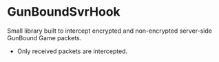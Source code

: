 # GunBoundSvrHook

Small library built to intercept encrypted and non-encrypted server-side GunBound Game packets.

* Only received packets are intercepted.
